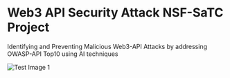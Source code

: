# Web3 API Security Attack NSF-SaTC Project
Identifying and Preventing Malicious Web3-API Attacks by addressing OWASP-API Top10 using AI techniques


![Test Image 1](images/arch_diag.ong)
